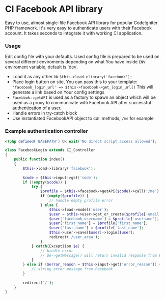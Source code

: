 CI Facebook API library
=======================

Easy to use, almost single-file Facebook API library for popular CodeIgniter PHP framework.
It's very easy to authenticate users with their Facebook account. It takes seconds to integrate it with working CI application.

### Usage
Edit config file with your defaults. Used config file is prepared to be used on several different enviroments depending on what You have inside ```ENV``` enviroment variable, default is 'dev'.

* Load it as any other lib ```$this->load->library('facebook');```
* Place login button on site, You can pass this to your template:
```'facebook_login_url' => $this->facebook->get_login_url()```
This will generate a link based on Your config settings.
* ```Facebbok::getAPI``` is used as a factory to spawn an object which will be used as a proxy to communicate with Facebook API after successful authentication of a user.
* Handle errors in try-catch block
* Use instantiated FacebookAPI object to call methods, ```/me``` for example

### Example authentication controller
```php
<?php defined('BASEPATH') OR exit('No direct script access allowed');

class FacebookLogin extends CI_Controller
{
    public function index()
	{
		$this->load->library('facebook');
		
		$code = $this->input->get('code');
		if (!empty($code)) {
			try {
				$profile = $this->facebook->getAPI($code)->call('/me');
				if (empty($profile)) {
					// handle empty profile error
				} else {
					$this->load->model('user');
					$user = $this->user->get_or_create($profile['email']);
					$user['facebook_username'] = $profile['username'];
					$user['first_name'] = $profile['first_name'];
					$user['last_name'] = $profile['last_name'];
					$this->user->save($user)->login($user);
					redirect('/user_area');
				}
			} catch(Exceptiion $e) {
				// handle error
                // $e->getMessage() will return invalid response from Facebook
			}
		} else if ($error_reason = $this->input->get('error_reason')) {
            // string error message from Facebook
		}
		
		redirect('/');
	}
}
```
